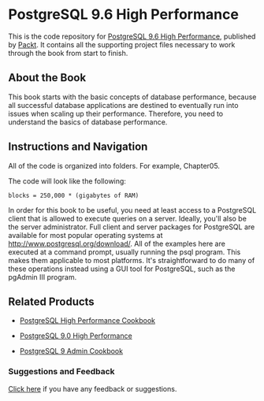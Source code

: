 # PostgreSQL 9.6 High Performance
This is the code repository for [PostgreSQL 9.6 High Performance](https://www.packtpub.com/big-data-and-business-intelligence/postgresql-high-performance-second-edition?utm_source=github&utm_medium=repository&utm_campaign=9781784392970), published by [Packt](https://www.packtpub.com/?utm_source=github). It contains all the supporting project files necessary to work through the book from start to finish.
## About the Book
This book starts with the basic concepts of database performance, because all successful database applications are destined to eventually run into issues when scaling up their performance. Therefore, you need to understand the basics of database performance.
## Instructions and Navigation
All of the code is organized into folders. For example, Chapter05.



The code will look like the following:
```
blocks = 250,000 * (gigabytes of RAM)
```

In order for this book to be useful, you need at least access to a PostgreSQL client that is allowed to execute queries on a server. Ideally, you'll also be the server administrator. Full client and server packages for PostgreSQL are available for most popular operating systems at http://www.postgresql.org/download/. All of the examples here are executed at a command prompt, usually running the psql program. This makes them applicable to most platforms. It's straightforward to do many of these operations instead using a GUI tool for PostgreSQL, such as the pgAdmin III program.

## Related Products
* [PostgreSQL High Performance Cookbook](https://www.packtpub.com/big-data-and-business-intelligence/postgresql-high-performance-cookbook?utm_source=github&utm_medium=repository&utm_campaign=9781785284335)

* [PostgreSQL 9.0 High Performance](https://www.packtpub.com/big-data-and-business-intelligence/postgresql-90-high-performance?utm_source=github&utm_medium=repository&utm_campaign=9781849510301)

* [PostgreSQL 9 Admin Cookbook](https://www.packtpub.com/big-data-and-business-intelligence/postgresql-9-admin-cookbook?utm_source=github&utm_medium=repository&utm_campaign=9781849510288)

### Suggestions and Feedback
[Click here](https://docs.google.com/forms/d/e/1FAIpQLSe5qwunkGf6PUvzPirPDtuy1Du5Rlzew23UBp2S-P3wB-GcwQ/viewform) if you have any feedback or suggestions.
